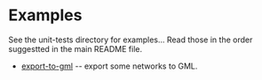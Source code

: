 
Examples
========

See the unit-tests directory for examples...
Read those in the order suggestted in the main README file.

* [export-to-gml](export-to-gml.scm) -- export some networks to GML.

